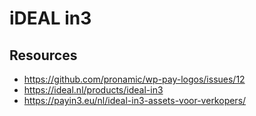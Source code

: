 # iDEAL in3

## Resources

- https://github.com/pronamic/wp-pay-logos/issues/12
- https://ideal.nl/products/ideal-in3
- https://payin3.eu/nl/ideal-in3-assets-voor-verkopers/
